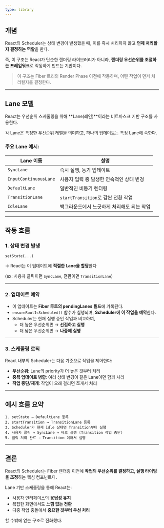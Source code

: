 ```yaml
---
type: library
---
```

## 개념

React의 Scheduler는 상태 변경이 발생했을 때, 이를 즉시 처리하지 않고 **언제 처리할지 결정하는 역할**을 한다.

즉, 이 구조는 React가 단순한 렌더링 라이브러리가 아니라, **렌더링 우선순위를 조절하는 프레임워크**로 작동하게 만드는 기반이다.

> 이 구조는 Fiber 트리의 Render Phase 이전에 작동하며, 어떤 작업이 먼저 처리될지를 결정한다.

---

## Lane 모델

React는 우선순위 스케줄링을 위해 **Lane(레인)**이라는 비트마스크 기반 구조를 사용한다.

각 Lane은 특정한 우선순위 레벨을 의미하고, 하나의 업데이트는 특정 Lane에 속한다.

### 주요 Lane 예시:

|Lane 이름|설명|
|---|---|
|`SyncLane`|즉시 실행, 동기 업데이트|
|`InputContinuousLane`|사용자 입력 중 발생한 연속적인 상태 변경|
|`DefaultLane`|일반적인 비동기 렌더링|
|`TransitionLane`|`startTransition`로 감싼 전환 작업|
|`IdleLane`|백그라운드에서 느긋하게 처리해도 되는 작업|

---

## 작동 흐름

### 1. 상태 변경 발생

```tsx
setState(...)
```

→ React는 이 업데이트에 **적절한 Lane을 할당**한다

(ex: 사용자 클릭이면 `SyncLane`, 전환이면 `TransitionLane`)

---

### 2. 업데이트 예약

- 이 업데이트는 **Fiber 루트의 pendingLanes 필드**에 기록된다.
- `ensureRootIsScheduled()` 함수가 실행되며, **Scheduler에 이 작업을 예약**한다.
- Scheduler는 현재 실행 중인 작업과 비교하여,
    - 더 높은 우선순위면 → **선점하고 실행**
    - 더 낮은 우선순위면 → **나중에 실행**

---

### 3. 스케줄링 로직

React 내부의 Scheduler는 다음 기준으로 작업을 제어한다:

- **우선순위**: Lane의 priority가 더 높은 것부터 처리
- **중복 업데이트 병합**: 여러 상태 변경이 같은 Lane이면 함께 처리
- **작업 중단/재개**: 작업이 오래 걸리면 쪼개서 처리

---

## 예시 흐름 요약

```
1. setState → DefaultLane 등록
2. startTransition → TransitionLane 등록
3. Scheduler가 현재 idle 상태면 Transition부터 실행
4. 사용자 클릭 → SyncLane → 바로 실행 (Transition 작업 중단)
5. 클릭 처리 완료 → Transition 이어서 실행
```

---

## 결론

React의 Scheduler는 Fiber 렌더링 이전에 **작업의 우선순위를 결정하고, 실행 타이밍을 조정**하는 핵심 컴포넌트다.

Lane 기반 스케줄링을 통해 React는:

- 사용자 인터페이스의 **응답성 유지**
- 복잡한 화면에서도 **느낌 없는 전환**
- 다중 작업 충돌에서 **중요한 것부터 우선 처리**

할 수밖에 없는 구조로 진화했다.